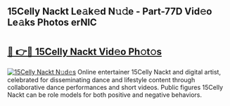 ## 15Celly Nackt Le𝚊k𝚎d N𝚞𝚍e - Part-77D Vid𝚎o Le𝚊ks Photos erNlC

# <h2><a href="http://fb79b7x.evod.top/?m=15Celly+Nackt">🔗 👉🔴 15Celly Nackt Vid𝚎o Ph𝚘t𝚘s</a></h2>

[![15Celly Nackt N𝚞d𝚎s](https://i.imgur.com/8V9OHl7.gif)](http://fb79b7x.evod.top/?m=15Celly+Nackt)
Online entertainer 15Celly Nackt and digital artist, celebrated for disseminating dance and lifestyle content through collaborative dance performances and short videos. Public figures 15Celly Nackt can be role models for both positive and negative behaviors. 

